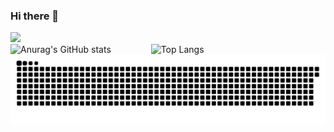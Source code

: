<!--
 * @Date: 2023-03-03 11:11:14
 * @LastEditors: Zfj
 * @LastEditTime: 2023-03-03 11:14:49
 * @FilePath: \bumandpunk\README.md
 * @Description: 
-->
### Hi there 👋
![](https://komarev.com/ghpvc/?username=bumandpunk&color=ff69b4)<br>
![Anurag's GitHub stats](https://github-readme-stats.vercel.app/api?username=bumandpunk&show_icons=true&theme=omni&count_private=true&text_color=ff69b4&icon_color=ff69b4&hide_title=true&include_all_commits=true)
&emsp;&emsp;&emsp;&emsp;
![Top Langs](https://github-readme-stats.vercel.app/api/top-langs/?username=bumandpunk&layout=compact)
<img src='https://raw.githubusercontent.com/bumandpunk/bumandpunk/c695854f41a5e3bce24731f2a13429f171862362/github-contribution-grid-snake.svg' />
